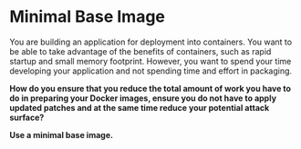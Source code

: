 # Minimal Base Image

You are building an application for deployment into containers.  You want to be able to take advantage of the benefits of containers, such as rapid startup and small memory footprint.  However, you want to spend your time developing your application and not spending time and effort in packaging.

**How do you ensure that you reduce the total amount of work you have to do in preparing your Docker images, ensure you do not have to apply updated patches and at the same time reduce your potential attack surface?**

**Use a minimal base image.**  
